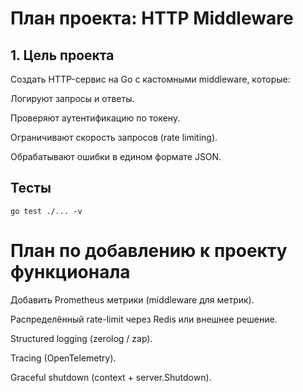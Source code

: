 # План проекта: HTTP Middleware
## 1. Цель проекта

Создать HTTP-сервис на Go с кастомными middleware, которые:

Логируют запросы и ответы.

Проверяют аутентификацию по токену.

Ограничивают скорость запросов (rate limiting).

Обрабатывают ошибки в едином формате JSON.

## Тесты
```
go test ./... -v
```

# План по добавлению к проекту функционала
Добавить Prometheus метрики (middleware для метрик).

Распределённый rate-limit через Redis или внешнее решение.

Structured logging (zerolog / zap).

Tracing (OpenTelemetry).

Graceful shutdown (context + server.Shutdown).